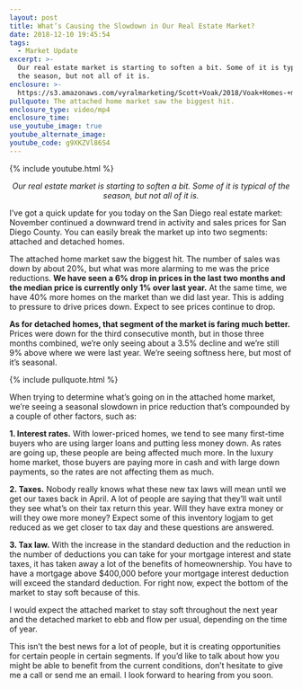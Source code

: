 ```yaml
---
layout: post
title: What’s Causing the Slowdown in Our Real Estate Market?
date: 2018-12-10 19:45:54
tags:
  - Market Update
excerpt: >-
  Our real estate market is starting to soften a bit. Some of it is typical of
  the season, but not all of it is.
enclosure: >-
  https://s3.amazonaws.com/vyralmarketing/Scott+Voak/2018/Voak+Homes-+market+update.mp4
pullquote: The attached home market saw the biggest hit.
enclosure_type: video/mp4
enclosure_time:
use_youtube_image: true
youtube_alternate_image:
youtube_code: g9XKZVl86S4
---
```


{% include youtube.html %}

<p style="text-align: center;"><em>Our real estate market is starting to soften a bit. Some of it is typical of the season, but not all of it is.</em></p>

I’ve got a quick update for you today on the San Diego real estate market: November continued a downward trend in activity and sales prices for San Diego County. You can easily break the market up into two segments: attached and detached homes.&nbsp;

The attached home market saw the biggest hit. The number of sales was down by about 20%, but what was more alarming to me was the price reductions. **We have seen a 6% drop in prices in the last two months and the median price is currently only 1% over last year.** At the same time, we have 40% more homes on the market than we did last year. This is adding to pressure to drive prices down. Expect to see prices continue to drop.

**As for detached homes, that segment of the market is faring much better.** Prices were down for the third consecutive month, but in those three months combined, we’re only seeing about a 3.5% decline and we’re still 9% above where we were last year. We’re seeing softness here, but most of it’s seasonal.

{% include pullquote.html %}

When trying to determine what’s going on in the attached home market, we’re seeing a seasonal slowdown in price reduction that’s compounded by a couple of other factors, such as:

**1. Interest rates.** With lower-priced homes, we tend to see many first-time buyers who are using larger loans and putting less money down. As rates are going up, these people are being affected much more. In the luxury home market, those buyers are paying more in cash and with large down payments, so the rates are not affecting them as much.

**2. Taxes.** Nobody really knows what these new tax laws will mean until we get our taxes back in April. A lot of people are saying that they’ll wait until they see what’s on their tax return this year. Will they have extra money or will they owe more money? Expect some of this inventory logjam to get reduced as we get closer to tax day and these questions are answered.

**3. Tax law.** With the increase in the standard deduction and the reduction in the number of deductions you can take for your mortgage interest and state taxes, it has taken away a lot of the benefits of homeownership. You have to have a mortgage above $400,000 before your mortgage interest deduction will exceed the standard deduction. For right now, expect the bottom of the market to stay soft because of this.

I would expect the attached market to stay soft throughout the next year and the detached market to ebb and flow per usual, depending on the time of year.

This isn’t the best news for a lot of people, but it is creating opportunities for certain people in certain segments. If you’d like to talk about how you might be able to benefit from the current conditions, don’t hesitate to give me a call or send me an email. I look forward to hearing from you soon.